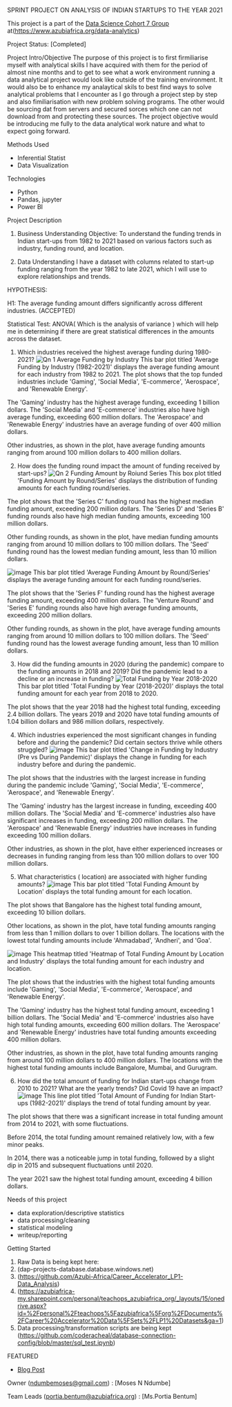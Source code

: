 SPRINT PROJECT ON ANALYSIS OF INDIAN STARTUPS TO THE YEAR 2021

This project is a part of the [Data Science Cohort 7  Group](https://www.azubiafrica.org/data-analytics) at(https://www.azubiafrica.org/data-analytics)

 Project Status: [Completed]

Project Intro/Objective
The purpose of this project is to first firmiliarise myself with analytical skills I have acquired with them for the period of almost nine months and to get to see what a work environment running a data analytical project would look like outside of the training environment. It would also be to enhance my analaytical skils to best find ways to solve analytical problems that I encounter as I go through a project step by step and also fimiliarisation with  new problem solving programs. The other would be sourcing dat from servers and secured sorces which one can not download from and protecting these sources. The project objective would be introducing me fully to the data analytical work nature and what to expect going forward.

 Methods Used
* Inferential Statist
* Data Visualization
  

 Technologies
* Python
* Pandas, jupyter
* Power BI
  

 Project Description
1. Business Understanding
Objective: To understand the funding trends in Indian start-ups from 1982 to 2021 based on various factors such as industry, funding round, and location.

2. Data Understanding
I have a dataset with columns related to start-up funding ranging from the year 1982 to late 2021, which I will use to explore relationships and trends.

HYPOTHESIS:

H1: The average funding amount differs significantly across different industries. (ACCEPTED)

Statistical Test: ANOVA( Which is the analysis of variance ) which will help me in determining  if there are great statistical differences in the amounts across the dataset.


1. Which industries received the highest average funding during 1980-2021?
![Qn 1 Average Funding by Industry](https://github.com/user-attachments/assets/c9afa5a1-be9b-4b5c-bb52-72d7bdfce25d)
This bar plot titled 'Average Funding by Industry (1982-2021)' displays the average funding amount for each industry from 1982 to 2021. The plot shows that the top funded industries include 'Gaming', 'Social Media', 'E-commerce', 'Aerospace', and 'Renewable Energy'.

The 'Gaming' industry has the highest average funding, exceeding 1 billion dollars. The 'Social Media' and 'E-commerce' industries also have high average funding, exceeding 600 million dollars. The 'Aerospace' and 'Renewable Energy' industries have an average funding of over 400 million dollars.

Other industries, as shown in the plot, have average funding amounts ranging from around 100 million dollars to 400 million dollars.

2. How does the funding round impact the amount of funding received by start-ups?
![Qn 2  Funding Amount by Roiund Series](https://github.com/user-attachments/assets/66e454ab-0d9d-4b0b-a8af-21e7b4f3fa76)
This box plot titled 'Funding Amount by Round/Series' displays the distribution of funding amounts for each funding round/series. 

The plot shows that the 'Series C' funding round has the highest median funding amount, exceeding 200 million dollars. The 'Series D' and 'Series B' funding rounds also have high median funding amounts, exceeding 100 million dollars.

Other funding rounds, as shown in the plot, have median funding amounts ranging from around 10 million dollars to 100 million dollars. The 'Seed' funding round has the lowest median funding amount, less than 10 million dollars.

![image](https://github.com/user-attachments/assets/ca5ff678-0e58-4faf-b036-44369da54eb6)
This bar plot titled 'Average Funding Amount by Round/Series' displays the average funding amount for each funding round/series. 

The plot shows that the 'Series F' funding round has the highest average funding amount, exceeding 400 million dollars. The 'Venture Round' and 'Series E' funding rounds also have high average funding amounts, exceeding 200 million dollars.

Other funding rounds, as shown in the plot, have average funding amounts ranging from around 10 million dollars to 100 million dollars. The 'Seed' funding round has the lowest average funding amount, less than 10 million dollars.

3. How did the funding amounts in 2020 (during the pandemic) compare to the funding amounts in 2018 and 2019? Did the pandemic lead to a decline or an increase in funding?
![Total Funding by Year 2018-2020](https://github.com/user-attachments/assets/f68b7c6c-12bc-4421-a32b-088509f865f8)
This bar plot titled 'Total Funding by Year (2018-2020)' displays the total funding amount for each year from 2018 to 2020. 

The plot shows that the year 2018 had the highest total funding, exceeding 2.4 billion dollars. The years 2019 and 2020 have total funding amounts of 1.04 billion dollars and 986 million dollars, respectively.

4. Which industries experienced the most significant changes in funding before and during the pandemic? Did certain sectors thrive while others struggled?
![image](https://github.com/user-attachments/assets/4ec00652-8b83-431c-a8f2-222e15cf18d5)
This bar plot titled 'Change in Funding by Industry (Pre vs During Pandemic)' displays the change in funding for each industry before and during the pandemic. 

The plot shows that the industries with the largest increase in funding during the pandemic include 'Gaming', 'Social Media', 'E-commerce', 'Aerospace', and 'Renewable Energy'.

The 'Gaming' industry has the largest increase in funding, exceeding 400 million dollars. The 'Social Media' and 'E-commerce' industries also have significant increases in funding, exceeding 200 million dollars. The 'Aerospace' and 'Renewable Energy' industries have increases in funding exceeding 100 million dollars.

Other industries, as shown in the plot, have either experienced increases or decreases in funding ranging from less than 100 million dollars to over 100 million dollars.

5. What characteristics ( location) are associated with higher funding amounts?
![image](https://github.com/user-attachments/assets/ebec0586-792b-49c3-80eb-12b96cd732c5)
This bar plot titled 'Total Funding Amount by Location' displays the total funding amount for each location. 

The plot shows that Bangalore has the highest total funding amount, exceeding 10 billion dollars.

Other locations, as shown in the plot, have total funding amounts ranging from less than 1 million dollars to over 1 billion dollars. The locations with the lowest total funding amounts include 'Ahmadabad', 'Andheri', and 'Goa'.

![image](https://github.com/user-attachments/assets/4755a813-d83c-4aec-8438-75c0565da6c8)
This heatmap titled 'Heatmap of Total Funding Amount by Location and Industry' displays the total funding amount for each industry and location. 

The plot shows that the industries with the highest total funding amounts include 'Gaming', 'Social Media', 'E-commerce', 'Aerospace', and 'Renewable Energy'.

The 'Gaming' industry has the highest total funding amount, exceeding 1 billion dollars. The 'Social Media' and 'E-commerce' industries also have high total funding amounts, exceeding 600 million dollars. The 'Aerospace' and 'Renewable Energy' industries have total funding amounts exceeding 400 million dollars.

Other industries, as shown in the plot, have total funding amounts ranging from around 100 million dollars to 400 million dollars. The locations with the highest total funding amounts include Bangalore, Mumbai, and Gurugram.

6. How did the total amount of funding for Indian start-ups change from 2010 to 2021? What are the yearly trends? Did Covid 19 have an impact?
![image](https://github.com/user-attachments/assets/e2102d15-f50d-41f8-9de9-ffc9c448882b)
This line plot titled 'Total Amount of Funding for Indian Start-ups (1982-2021)' displays the trend of total funding amount by year. 

The plot shows that there was a significant increase in total funding amount from 2014 to 2021, with some fluctuations.

Before 2014, the total funding amount remained relatively low, with a few minor peaks.

In 2014, there was a noticeable jump in total funding, followed by a slight dip in 2015 and subsequent fluctuations until 2020.

The year 2021 saw the highest total funding amount, exceeding 4 billion dollars.


 Needs of this project

- data exploration/descriptive statistics
- data processing/cleaning
- statistical modeling
- writeup/reporting


 Getting Started

1. Raw Data is being kept here:
2. (dap-projects-database.database.windows.net)
3. (https://github.com/Azubi-Africa/Career_Accelerator_LP1-Data_Analysis)
4. (https://azubiafrica-my.sharepoint.com/personal/teachops_azubiafrica_org/_layouts/15/onedrive.aspx?id=%2Fpersonal%2Fteachops%5Fazubiafrica%5Forg%2FDocuments%2FCareer%20Accelerator%20Data%5FSets%2FLP1%20Datasets&ga=1)
5. Data processing/transformation scripts are being kept (https://github.com/coderacheal/database-connection-config/blob/master/sql_test.ipynb)
  
  


FEATURED

* [Blog Post](https://dev.to/ndumbe0/my-first-data-analysis-project-4hm3)

Owner (ndumbemoses@gmail.com) : [Moses N Ndumbe]

Team Leads (portia.bentum@azubiafrica.org) : [Ms.Portia Bentum]



